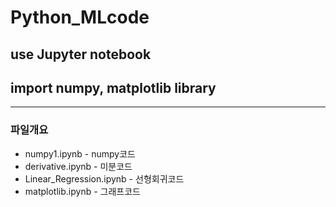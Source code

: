 # Python_MLcode
## use Jupyter notebook 
## import numpy, matplotlib library 
-------------------------------------
### 파일개요 
- numpy1.ipynb - numpy코드
- derivative.ipynb - 미분코드
- Linear_Regression.ipynb - 선형회귀코드
- matplotlib.ipynb - 그래프코드 
